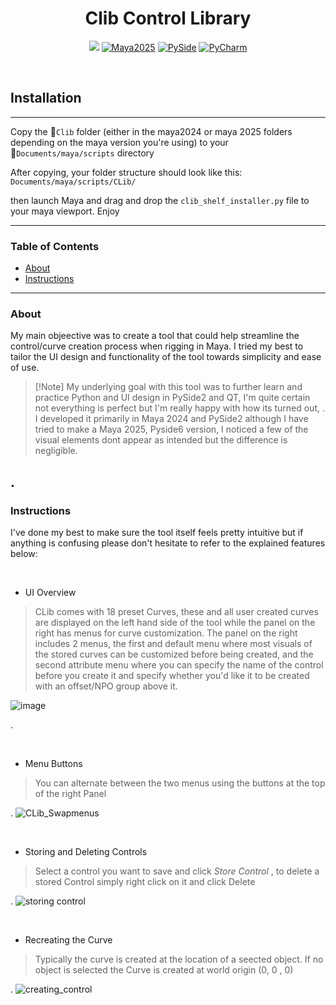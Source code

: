 <h1 align="center">Clib Control Library</h1>
<p align="center">
  <a href="https://www.autodesk.com/products/maya/overview"><img src="https://img.shields.io/badge/Maya-2024-blue?logo=autodesk&logoColor=white" ></a>
  <a href="https://www.autodesk.com/products/maya/overview"><img src="https://img.shields.io/badge/Maya-2025-blue?logo=autodesk&logoColor=white" alt="Maya2025"></a>
  <a href="https://pypi.org/project/PySide6/"><img src="https://img.shields.io/badge/PySide-Qt%20for%20Python-green?logo=qt&logoColor=whitee" alt="PySide"></a>
  <a href="https://www.jetbrains.com/pycharm/"><img src="https://img.shields.io/badge/Built%20with-PyCharm-yellow?logo=jetbrains&logoColor=white" alt="PyCharm"></a>
</p>
<br>
  
<h2>Installation</h2>

-----

Copy the 📁`Clib` folder (either in the maya2024 or maya 2025 folders depending on the maya version you're using) to your 
<br> 📁`Documents/maya/scripts` directory

After copying, your folder structure should look like this:  
`Documents/maya/scripts/CLib/`

then launch Maya and drag and drop the `clib_shelf_installer.py` file to your maya viewport.
Enjoy


-----

### Table of Contents
* [About](#About)
* [Instructions](#Instructions)


-----

### About

My main objeective was to create a tool that could help streamline the control/curve creation process when rigging in Maya. I tried my best to tailor the UI design and functionality of the tool towards simplicity and ease of use.



>  [!Note]
> My underlying goal with this tool was to further learn and practice Python and UI design in PySide2 and QT, I'm quite certain not everything is perfect but I'm really happy with how its turned out, . I developed it primarily in Maya 2024 and PySide2 although I have tried to make a Maya 2025, Pyside6 version, I noticed a few of the visual elements dont appear as intended but the difference is negligible.
> 
. 
---
  
### Instructions

I've done my best to make sure the tool itself feels pretty intuitive but if anything is confusing please don't hesitate to refer to the explained features below:

<br>

* UI Overview
 
  
> CLib comes with 18 preset Curves, these and all user created curves are displayed on the left hand side of the tool while the panel on the right has menus for curve customization. The panel on the right includes 2 menus, the first and default menu where most visuals of the stored curves can be customized before being created, and the second attribute menu where you can specify the name of the control before you create it and specify whether you'd like it to be created with
an offset/NPO group above it.

![image](https://github.com/user-attachments/assets/99d2c77a-4377-4638-b665-d70ca38cb412)

> 
. 

<br>

* Menu Buttons
 
  
> You can alternate between the two menus using the buttons at the top of the right Panel
> > 
. 
![CLib_Swapmenus](https://github.com/user-attachments/assets/6e73ac19-9971-4d49-b5f8-6157f9b8992c)

<br>

* Storing and Deleting Controls
 
  
> Select a control you want to save and click *Store Control* , to delete a stored Control simply right click on it and click Delete
> > 
. 
![storing control](https://github.com/user-attachments/assets/130e56e5-e25c-46c1-8b0d-540861359f01)

<br>

* Recreating the Curve
 
 
> Typically the curve is created at the location of a seected object. If no object is selected the Curve is created at world origin (0, 0 , 0)
> > 
. 
![creating_control](https://github.com/user-attachments/assets/0e2a6723-b05f-4145-8ebc-1a100d2add3c)



